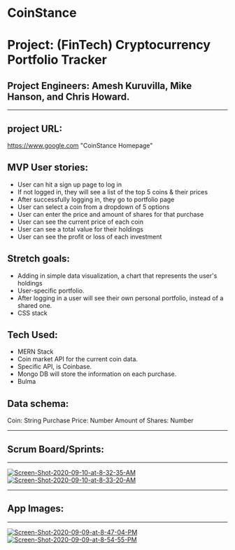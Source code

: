 # CoinStance

 # Project: (FinTech) Cryptocurrency Portfolio Tracker 

 ## Project Engineers: Amesh Kuruvilla, Mike Hanson, and Chris Howard.
<hr>

## project URL:  
https://www.google.com "CoinStance Homepage"


## MVP User stories:
* User can hit a sign up page to log in
* If not logged in, they will see a list of the top 5 coins & their prices
* After successfully logging in, they go to portfolio page
* User can select a coin from a dropdown of 5 options
* User can enter the price and amount of shares for that purchase
* User can see the current price of each coin
* User can see a total value for their holdings
* User can see the profit or loss of each investment

## Stretch goals:
* Adding in simple data visualization, a chart that represents the user's holdings
* User-specific portfolio. 
* After logging in a user will see their own personal portfolio, instead of a shared one.
* CSS stack 

## Tech Used:
* MERN Stack
* Coin market API for the current coin data. 
* Specific API, is Coinbase.
* Mongo DB will store the information on each purchase.
* Bulma

## Data schema:
Coin: String
Purchase Price: Number
Amount of Shares: Number

<hr>

## Scrum Board/Sprints:

<hr>

<a href="https://ibb.co/kq9JhLH"><img src="https://i.ibb.co/5snk5QM/Screen-Shot-2020-09-10-at-8-32-35-AM.png" alt="Screen-Shot-2020-09-10-at-8-32-35-AM" border="0"></a>
<a href="https://ibb.co/vL8mSPt"><img src="https://i.ibb.co/2cBPTtb/Screen-Shot-2020-09-10-at-8-33-20-AM.png" alt="Screen-Shot-2020-09-10-at-8-33-20-AM" border="0"></a>
<hr>

## App Images:

<hr>

<a href="https://ibb.co/g9KvYPn"><img src="https://i.ibb.co/jfXVtWp/Screen-Shot-2020-09-09-at-8-47-04-PM.png" alt="Screen-Shot-2020-09-09-at-8-47-04-PM" border="0"></a>
<a href="https://ibb.co/92M4Wpt"><img src="https://i.ibb.co/Bj16BfN/Screen-Shot-2020-09-09-at-8-54-55-PM.png" alt="Screen-Shot-2020-09-09-at-8-54-55-PM" border="0"></a>
